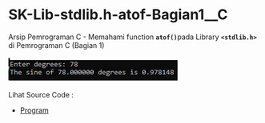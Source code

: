 # SK-Lib-stdlib.h-atof-Bagian1__C
Arsip Pemrograman C - Memahami function <code><b>atof()</b></code>pada Library <code><b>&lt;stdlib.h></b></code> di Pemrograman C (Bagian 1)<br><br>
<img src="https://github.com/RizkyKhapidsyah/SK-Lib-stdlib.h-atof-Bagian1__C/blob/master/SK-Lib-stdlib.h-atof-Bagian1__C/x64/result/001.PNG"><br><br>
Lihat Source Code : <br>
- <a href="https://github.com/RizkyKhapidsyah/SK-Lib-stdlib.h-atof-Bagian1__C/blob/master/SK-Lib-stdlib.h-atof-Bagian1__C/Source.c">Program</a>
